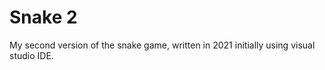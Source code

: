 
# Snake 2

My second version of the snake game, written in 2021 initially using visual studio IDE.
